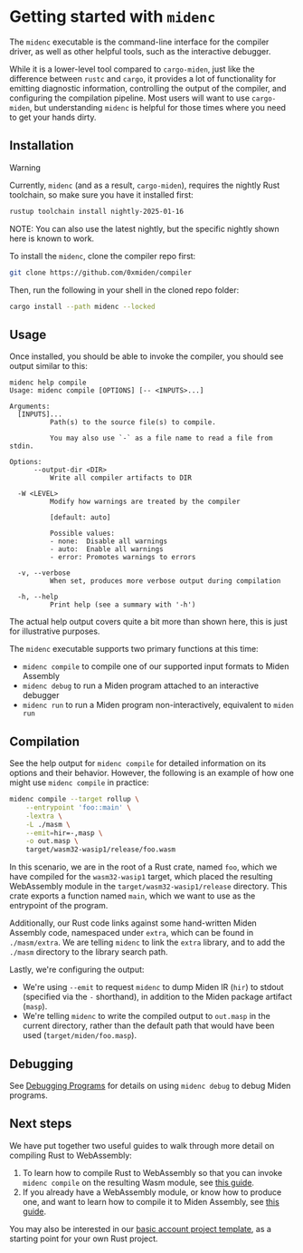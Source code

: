 # Getting started with `midenc`

The `midenc` executable is the command-line interface for the compiler driver, as well as other
helpful tools, such as the interactive debugger.

While it is a lower-level tool compared to `cargo-miden`, just like the difference between `rustc`
and `cargo`, it provides a lot of functionality for emitting diagnostic information, controlling
the output of the compiler, and configuring the compilation pipeline. Most users will want to use
`cargo-miden`, but understanding `midenc` is helpful for those times where you need to get your
hands dirty.

## Installation


> [!WARNING]
> Currently, `midenc` (and as a result, `cargo-miden`), requires the nightly Rust toolchain, so
> make sure you have it installed first:
>
> ```bash
> rustup toolchain install nightly-2025-01-16
> ```
>
> NOTE: You can also use the latest nightly, but the specific nightly shown here is known to
> work.


To install the `midenc`, clone the compiler repo first:

```bash
git clone https://github.com/0xmiden/compiler
```

Then, run the following in your shell in the cloned repo folder:

```bash
cargo install --path midenc --locked
```


## Usage

Once installed, you should be able to invoke the compiler, you should see output similar to this:

    midenc help compile
    Usage: midenc compile [OPTIONS] [-- <INPUTS>...]

    Arguments:
      [INPUTS]...
              Path(s) to the source file(s) to compile.

              You may also use `-` as a file name to read a file from stdin.

    Options:
          --output-dir <DIR>
              Write all compiler artifacts to DIR

      -W <LEVEL>
              Modify how warnings are treated by the compiler

              [default: auto]

              Possible values:
              - none:  Disable all warnings
              - auto:  Enable all warnings
              - error: Promotes warnings to errors

      -v, --verbose
              When set, produces more verbose output during compilation

      -h, --help
              Print help (see a summary with '-h')


The actual help output covers quite a bit more than shown here, this is just for illustrative
purposes.

The `midenc` executable supports two primary functions at this time:

* `midenc compile` to compile one of our supported input formats to Miden Assembly
* `midenc debug` to run a Miden program attached to an interactive debugger
* `midenc run` to run a Miden program non-interactively, equivalent to `miden run`

## Compilation

See the help output for `midenc compile` for detailed information on its options and their
behavior. However, the following is an example of how one might use `midenc compile` in practice:

```bash
midenc compile --target rollup \
    --entrypoint 'foo::main' \
    -lextra \
    -L ./masm \
    --emit=hir=-,masp \
    -o out.masp \
    target/wasm32-wasip1/release/foo.wasm
```

In this scenario, we are in the root of a Rust crate, named `foo`, which we have compiled for the
`wasm32-wasip1` target, which placed the resulting WebAssembly module in the
`target/wasm32-wasip1/release` directory. This crate exports a function named `main`, which we want
to use as the entrypoint of the program.

Additionally, our Rust code links against some hand-written Miden Assembly code, namespaced under
`extra`, which can be found in `./masm/extra`. We are telling `midenc` to link the `extra` library,
and to add the `./masm` directory to the library search path.

Lastly, we're configuring the output:

* We're using `--emit` to request `midenc` to dump Miden IR (`hir`) to stdout (specified via the `-`
shorthand), in addition to the Miden package artifact (`masp`).
* We're telling `midenc` to write the compiled output to `out.masp` in the current directory, rather
than the default path that would have been used (`target/miden/foo.masp`).

## Debugging

See [Debugging Programs](debugger.md) for details on using `midenc debug` to debug Miden programs.

## Next steps

We have put together two useful guides to walk through more detail on compiling Rust to WebAssembly:

1. To learn how to compile Rust to WebAssembly so that you can invoke `midenc compile` on the
resulting Wasm module, see [this guide](../guides/rust_to_wasm.md).
2. If you already have a WebAssembly module, or know how to produce one, and want to learn how to
compile it to Miden Assembly, see [this guide](../guides/wasm_to_masm.md).

You may also be interested in our [basic account project template](https://github.com/0xmiden/rust-templates/tree/main/account/template),
as a starting point for your own Rust project.
